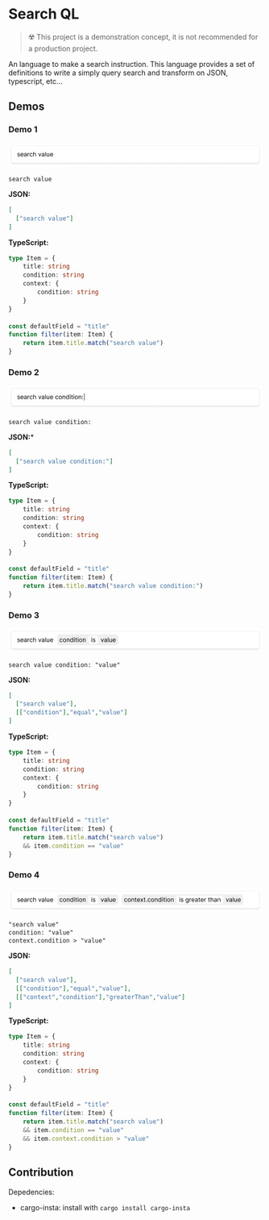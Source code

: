 # Search QL

> ☢️ This project is a demonstration concept, it is not recommended for a production project.

An language to make a search instruction. This language provides a set of definitions to write a simply query search and transform on JSON, typescript, etc...


## Demos

### Demo 1

![](./docs/assets/search%20box%20-%20demo-1.png)

```
search value
```

**JSON:**
```json
[
  ["search value"]
]
```

**TypeScript:**
```ts
type Item = {
    title: string
    condition: string
    context: {
        condition: string
    }
}

const defaultField = "title"
function filter(item: Item) {
    return item.title.match("search value")
}
```

### Demo 2

![](./docs/assets/search%20box%20-%20demo-2.png)

```
search value condition:
```

**JSON:***

```json
[
  ["search value condition:"]
]
```

**TypeScript:**
```ts
type Item = {
    title: string
    condition: string
    context: {
        condition: string
    }
}

const defaultField = "title"
function filter(item: Item) {
    return item.title.match("search value condition:")
}
```

### Demo 3

![](./docs/assets/search%20box%20-%20demo-3.png)

```
search value condition: "value"
```

**JSON:**
```json
[
  ["search value"],
  [["condition"],"equal","value"]
]
```

**TypeScript:**

```ts
type Item = {
    title: string
    condition: string
    context: {
        condition: string
    }
}

const defaultField = "title"
function filter(item: Item) {
    return item.title.match("search value")
    && item.condition == "value"
}
```


### Demo 4

![](./docs/assets/search%20box%20-%20demo-4.png)

```
"search value"
condition: "value"
context.condition > "value"
```

**JSON:**

```json
[
  ["search value"],
  [["condition"],"equal","value"],
  [["context","condition"],"greaterThan","value"]
]
```

**TypeScript:**

```ts
type Item = {
    title: string
    condition: string
    context: {
        condition: string
    }
}

const defaultField = "title"
function filter(item: Item) {
    return item.title.match("search value")
    && item.condition == "value"
    && item.context.condition > "value"
}
```

## Contribution

Depedencies:
 - cargo-insta: install with `cargo install cargo-insta`

